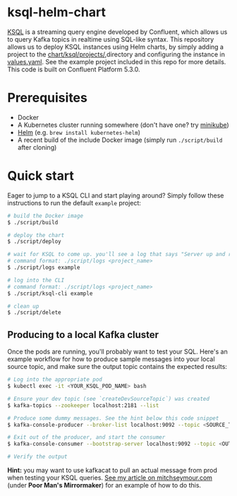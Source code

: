 # ksql-helm-chart
[KSQL][ksql] is a streaming query engine developed by Confluent, which allows us to query Kafka topics in realtime using 
SQL-like syntax. This repository allows us to deploy KSQL instances using Helm charts, by simply adding a project to the 
[chart/ksql/projects/](chart/ksql/projects/),directory and configuring the instance in [values.yaml](chart/ksql/values.yaml). See the example project included in this repo for more details. This code is built on Confluent Platform 5.3.0.


# Prerequisites
- Docker
- A Kubernetes cluster running somewhere (don't have one? try [minikube](https://kubernetes.io/docs/tasks/tools/install-minikube/))
- [Helm](https://github.com/helm/helm#install) (e.g. `brew install kubernetes-helm`)
- A recent build of the include Docker image (simply run `./script/build` after cloning)

# Quick start
Eager to jump to a KSQL CLI and start playing around? Simply follow these instructions to run the default `example` project:

```bash
# build the Docker image
$ ./script/build

# deploy the chart
$ ./script/deploy

# wait for KSQL to come up. you'll see a log that says "Server up and running"
# command format: ./script/logs <project_name>
$ ./script/logs example

# log into the CLI
# command format: ./script/logs <project_name>
$ ./script/ksql-cli example

# clean up
$ ./script/delete
```
[ksql]: https://www.confluent.io/product/ksql/


## Producing to a local Kafka cluster
Once the pods are running, you'll probably want to test your SQL. Here's an example workflow for how to produce sample 
messages into your local source topic, and make sure the output topic contains the expected results:

```bash
# Log into the appropriate pod
$ kubectl exec -it <YOUR_KSQL_POD_NAME> bash

# Ensure your dev topic (see `createDevSourceTopic`) was created
$ kafka-topics --zookeeper localhost:2181 --list

# Produce some dummy messages. See the hint below this code snippet
$ kafka-console-producer --broker-list localhost:9092 --topic <SOURCE_TOPIC>

# Exit out of the producer, and start the consumer
$ kafka-console-consumer --bootstrap-server localhost:9092 --topic <OUTPUT_TOPIC> --from-beginning

# Verify the output
```

__Hint:__ you may want to use kafkacat to pull an actual message from prod when testing your KSQL queries. [See my article
on mitchseymour.com](http://blog.mitchseymour.com/favorite-kafkacat-cmds/) (under __Poor Man's Mirrormaker__) for an example 
of how to do this.
